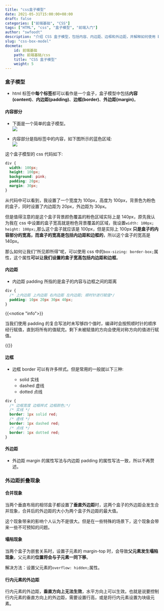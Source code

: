 ```yaml
---
title: "css盒子模型"
date: 2021-05-31T15:00:00+08:00
draft: false
categories: ["前端基础", "CSS"]
tags: ["HTML", "css", "盒子模型", "前端入门"]
author: "swfoodt"
description: "介绍 CSS 盒子模型，包括内容、内边距、边框和外边距，并解释如何使用 box-sizing 属性实现所见即所得的效果"
slug: "css-box-model"
docmeta:
    id: 前端基础
    path: 前端基础/css
    title: "CSS 盒子模型"
    weight: 5
---
```

### 盒子模型

- html 标签中**每个标签**都可以看作是一个盒子，盒子模型中包括**内容(content)**、**内边距(padding)**、**边框(border)**、**外边距(margin)**。

#### 内容部分

- 下面是一个简单的盒子模型。  
  ![](https://swfoodt-blog.oss-cn-beijing.aliyuncs.com/img/blog-docs/20221004182736.png)

- 内容部分是指标签中的内容，如下图所示的蓝色区域:  
  ![](https://swfoodt-blog.oss-cn-beijing.aliyuncs.com/img/blog-docs/20221004182901.png)

这个盒子模型的 css 代码如下:

```css title="盒子模型css代码"
div {
  width: 100px;
  height: 100px;
  background: pink;
  padding: 20px;
  margin: 30px;
}
```

从代码中可以看到，我设置了一个宽度为 100px，高度为 100px，背景色为粉色的盒子，同时设置了内边距为 20px，外边距为 30px。

但是值得注意的是这个盒子背景颜色覆盖的粉色区域实际上是 140px，原先我认为我在 css 中设置的盒子宽高就是粉色背景覆盖的区域，我设置`width: 100px; height: 100px;`,那么这个盒子就应该是 100px，但是实际上 100px **只是盒子的内容部分的宽高，而盒子的宽高是包括内边距和边框的**，所以这个盒子的宽高是 140px。

那么如何让我们“所见即所得”呢，可以使用 css 中的`box-sizing: border-box;`属性，这个属性**可以让我们设置的盒子宽高包括内边距和边框**。

#### 内边距

- 内边距 padding 所指的是盒子的内容与边框之间的距离

```css title="padding的复合写法"
div {
  /* 上内边距 上内边距 右内边距 左内边距; 顺时针进行赋值*/
  padding: 10px 20px 30px 40px;
}
```

{{<notice "info">}}

当我们使用 padding 的复合写法时未写够四个值时，编译时会按照顺时针的顺序经行赋值，直到将所有的值赋完。剩下未被赋值的方向会使用对称方向的值进行赋值。

{{</notice>}}

#### 边框

- 边框 border 可以有许多样式。但是常用的一般就以下三种:

  - solid 实线
  - dashed 虚线
  - dotted 点线

```css title="边框的样式"
div {
  /* 边框宽度 边框样式 边框颜色;*/
  /* 实线 */
  border: 1px solid red;
  /* 虚线 */
  border: 1px dashed red;
  /* 点线 */
  border: 1px dotted red;
}
```

#### 外边距

- 外边距 margin 的属性写法与内边距 padding 的属性写法一致，所以不再赘述。

### 外边距折叠现象

#### 合并现象

当两个垂直布局的相邻盒子都设置了**垂直外边距**时，这两个盒子的外边距会发生合并现象，合并后的外边距的大小为两个盒子外边距的最大值。

这个现象带来的影响个人认为不是很大。但是在一些特殊的场景下，这个现象会带来一些不可预知的问题。

#### 塌陷现象

当两个盒子为嵌套关系时，设置子元素的 margin-top 时，会导致**父元素发生塌陷现象**，父元素的**位置将会与子元素一同下移**。

解决方法：设置父元素的`overflow: hidden;`属性。

#### 行内元素的外边距

行内元素的外边距，**垂直方向上无法生效**，水平方向上可以生效。也就是说要控制行内元素的垂直方向上的外边距，需要设置行高，或是将行内元素设置为块级元素。
